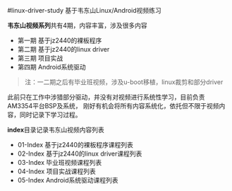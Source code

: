 #linux-driver-study
基于韦东山Linux/Android视频练习

**韦东山视频系列**共有4期，内容丰富，涉及很多内容 
- 第一期 基于jz2440的裸板程序 
- 第二期 基于jz2440的linux driver 
- 第三期 项目实战 
- 第四期 Android系统驱动

>注：一二期之后有毕业班视频，涉及u-boot移植，linux裁剪和部分driver

此前只在工作中涉猎部分驱动，并没有对视频进行系统性学习，目前负责AM3354平台BSP及系统， 刚好有机会将所有内容系统化，依托但不限于视频内容，同时记录下学习过程。

**index**目录记录韦东山视频内容列表 
- 01-Index 基于jz2440的裸板程序课程列表 
- 02-Index 基于jz2440的linux driver课程列表 
- 03-Index 毕业班视频课程列表 
- 04-Index 项目实战课程列表 
- 05-Index Android系统驱动课程列表
